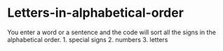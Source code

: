 # Letters-in-alphabetical-order
You enter a word or a sentence and the code will sort all the signs in the alphabetical order. 1. special signs 2. numbers 3. letters
